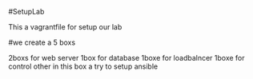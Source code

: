 #SetupLab

This a vagrantfile for setup our lab 

#we create a 5 boxs 

2boxs for web server
1box for database
1boxe for loadbalncer
1boxe for control other in this box a try to setup ansible 
